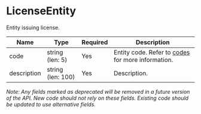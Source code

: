 # LicenseEntity

Entity issuing license.

| Name | Type | Required | Description |
| - | - | - | - |
| code | string (len: 5) | Yes | Entity code. Refer to [codes](https://github.com/fsmb/api-docs/tree/master/docs/codes) for more information. |
| description | string (len: 100) | Yes | Description. |

*Note: Any fields marked as deprecated will be removed in a future version of the API. New code should not rely on these fields. Existing code should be updated to use alternative fields.*

